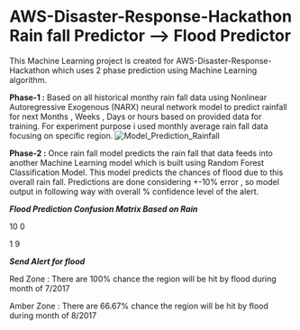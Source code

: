 # AWS-Disaster-Response-Hackathon Rain fall Predictor --> Flood Predictor

This Machine Learning project is created for AWS-Disaster-Response-Hackathon which uses 2 phase prediction using Machine Learning algorithm.

**Phase-1 :** Based on all historical monthy rain fall data using Nonlinear Autoregressive Exogenous (NARX) neural network model to predict rainfall for next Months , Weeks , Days or hours based on provided data for training.
For experiment purpose i used monthly average rain fall data focusing on specific region.
![Model_Prediction_Rainfall](https://user-images.githubusercontent.com/11903851/147935559-f9cbff21-fb0d-4824-92b3-0e2c35b2aa73.png)



**Phase-2 :** Once rain fall model predicts the rain fall that data feeds into another Machine Learning model which is built using Random Forest Classification Model. This model predicts the chances of flood due to this overall rain fall.
Predictions are done considering +-10% error , so model output in following way with overall % confidence level of the alert.

 ***************Flood Prediction Confusion Matrix Based on Rain***************
 
10  0

1   9 

 
 ***************Send Alert for flood***************
 
Red Zone : There are 100% chance the region will be hit by flood during month of 7/2017

Amber Zone : There are 66.67% chance the region will be hit by flood during month of 8/2017 
